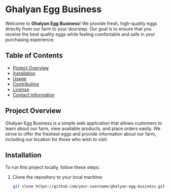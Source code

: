 # Ghalyan Egg Business

Welcome to **Ghalyan Egg Business**! We provide fresh, high-quality eggs directly from our farm to your doorstep. Our goal is to ensure that you receive the best quality eggs while feeling comfortable and safe in your purchasing experience.

## Table of Contents
- [Project Overview](#project-overview)
- [Installation](#installation)
- [Usage](#usage)
- [Contributing](#contributing)
- [License](#license)
- [Contact Information](#contact-information)

## Project Overview
Ghalyan Egg Business is a simple web application that allows customers to learn about our farm, view available products, and place orders easily. We strive to offer the freshest eggs and provide information about our farm, including our location for those who wish to visit.

## Installation
To run this project locally, follow these steps:

1. Clone the repository to your local machine:
   ```bash
   git clone https://github.com/your-username/ghalyan-egg-business.git
